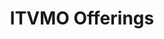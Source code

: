 ---
title: ITVMO Offerings
year:
description: ITVMO offering publication.
doc-link: assets/files/22-11_ITVMO_Fact-Sheet_R3.pdf
content_tags:
type: pdf
filters: itvmo-general na-branded-offering na-audience
---